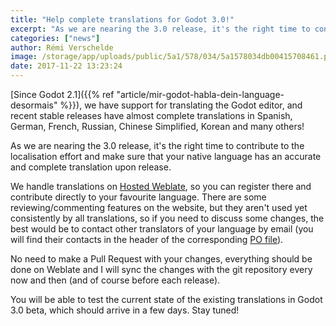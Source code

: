 ```yaml
---
title: "Help complete translations for Godot 3.0!"
excerpt: "As we are nearing the 3.0 release, it's the right time to contribute to the localisation effort and make sure that your native language has an accurate and complete translation of the Godot editor upon release."
categories: ["news"]
author: Rémi Verschelde
image: /storage/app/uploads/public/5a1/578/034/5a1578034db00415708461.png
date: 2017-11-22 13:23:24
---
```


[Since Godot 2.1]({{% ref "article/mir-godot-habla-dein-language-desormais" %}}), we have support for translating the Godot editor, and recent stable releases have almost complete translations in Spanish, German, French, Russian, Chinese Simplified, Korean and many others!

As we are nearing the 3.0 release, it's the right time to contribute to the localisation effort and make sure that your native language has an accurate and complete translation upon release.

We handle translations on [Hosted Weblate](https://hosted.weblate.org/projects/godot-engine/godot/), so you can register there and contribute directly to your favourite language. There are some reviewing/commenting features on the website, but they aren't used yet consistently by all translations, so if you need to discuss some changes, the best would be to contact other translators of your language by email (you will find their contacts in the header of the corresponding [PO file](https://github.com/godotengine/godot/tree/master/editor/translations)).

No need to make a Pull Request with your changes, everything should be done on Weblate and I will sync the changes with the git repository every now and then (and of course before each release).

You will be able to test the current state of the existing translations in Godot 3.0 beta, which should arrive in a few days. Stay tuned!
